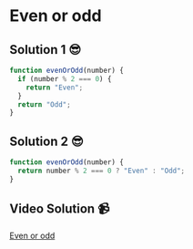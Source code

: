 # Even or odd

## Solution 1 😎

```javascript
function evenOrOdd(number) {
  if (number % 2 === 0) {
    return "Even";
  }
  return "Odd";
}
```

## Solution 2 😎

```javascript
function evenOrOdd(number) {
  return number % 2 === 0 ? "Even" : "Odd";
}
```

## Video Solution 📹

[Even or odd](https://edpuzzle.com/assignments/63c71f64a8b9d041581b992a/watch)
